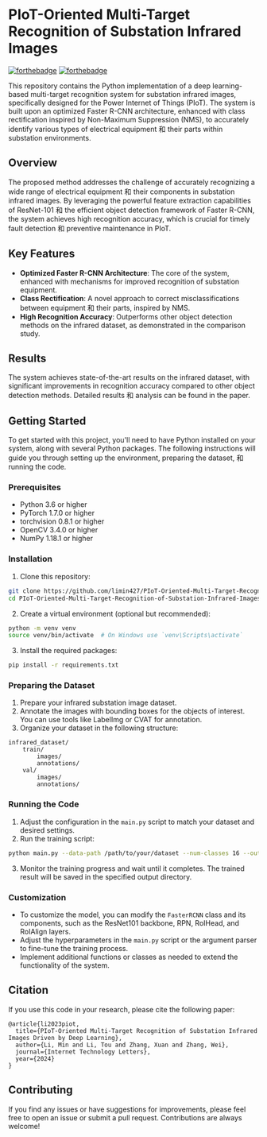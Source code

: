 # PIoT-Oriented Multi-Target Recognition of Substation Infrared Images

[![forthebadge](https://forthebadge.com/images/badges/built-with-love.svg)](https://forthebadge.com) [![forthebadge](https://forthebadge.com/images/badges/made-with-python.svg)](https://forthebadge.com)

This repository contains the Python implementation of a deep learning-based multi-target recognition system for substation infrared images, specifically designed for the Power Internet of Things (PIoT). The system is built upon an optimized Faster R-CNN architecture, enhanced with class rectification inspired by Non-Maximum Suppression (NMS), to accurately identify various types of electrical equipment 和 their parts within substation environments.

## Overview

The proposed method addresses the challenge of accurately recognizing a wide range of electrical equipment 和 their components in substation infrared images. By leveraging the powerful feature extraction capabilities of ResNet-101 和 the efficient object detection framework of Faster R-CNN, the system achieves high recognition accuracy, which is crucial for timely fault detection 和 preventive maintenance in PIoT.

## Key Features

- **Optimized Faster R-CNN Architecture**: The core of the system, enhanced with mechanisms for improved recognition of substation equipment.
- **Class Rectification**: A novel approach to correct misclassifications between equipment 和 their parts, inspired by NMS.
- **High Recognition Accuracy**: Outperforms other object detection methods on the infrared dataset, as demonstrated in the comparison study.


## Results

The system achieves state-of-the-art results on the infrared dataset, with significant improvements in recognition accuracy compared to other object detection methods. Detailed results 和 analysis can be found in the paper.


## Getting Started

To get started with this project, you'll need to have Python installed on your system, along with several Python packages. The following instructions will guide you through setting up the environment, preparing the dataset, 和 running the code.

### Prerequisites

- Python 3.6 or higher
- PyTorch 1.7.0 or higher
- torchvision 0.8.1 or higher
- OpenCV 3.4.0 or higher
- NumPy 1.18.1 or higher

### Installation

1. Clone this repository:

```bash
git clone https://github.com/limin427/PIoT-Oriented-Multi-Target-Recognition-of-Substation-Infrared-Images-Driven-by-Deep-Learning.git
cd PIoT-Oriented-Multi-Target-Recognition-of-Substation-Infrared-Images-Driven-by-Deep-Learning
```

2. Create a virtual environment (optional but recommended):

```bash
python -m venv venv
source venv/bin/activate  # On Windows use `venv\Scripts\activate`
```

3. Install the required packages:

```bash
pip install -r requirements.txt
```

### Preparing the Dataset

1. Prepare your infrared substation image dataset.
2. Annotate the images with bounding boxes for the objects of interest. You can use tools like LabelImg or CVAT for annotation.
3. Organize your dataset in the following structure:

```
infrared_dataset/
    train/
        images/
        annotations/
    val/
        images/
        annotations/
```


### Running the Code

1. Adjust the configuration in the `main.py` script to match your dataset and desired settings.
2. Run the training script:

```bash
python main.py --data-path /path/to/your/dataset --num-classes 16 --output-dir /path/to/save/outputs
```

3. Monitor the training progress and wait until it completes. The trained result will be saved in the specified output directory.

### Customization

- To customize the model, you can modify the `FasterRCNN` class and its components, such as the ResNet101 backbone, RPN, RoIHead, and RoIAlign layers.
- Adjust the hyperparameters in the `main.py` script or the argument parser to fine-tune the training process.
- Implement additional functions or classes as needed to extend the functionality of the system.

## Citation

If you use this code in your research, please cite the following paper:
```
@article{li2023piot,
  title={PIoT-Oriented Multi-Target Recognition of Substation Infrared Images Driven by Deep Learning},
  author={Li, Min and Li, Tou and Zhang, Xuan and Zhang, Wei},
  journal={Internet Technology Letters},
  year={2024}
}
```

## Contributing

If you find any issues or have suggestions for improvements, please feel free to open an issue or submit a pull request. Contributions are always welcome!
